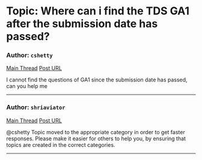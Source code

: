 # Topic: Where can i find the TDS GA1 after the submission date has passed?

### Author: `cshetty`
[Main Thread](https://discourse.onlinedegree.iitm.ac.in/t/where-can-i-find-the-tds-ga1-after-the-submission-date-has-passed/165416)
[Post URL](https://discourse.onlinedegree.iitm.ac.in/t/where-can-i-find-the-tds-ga1-after-the-submission-date-has-passed/165416/1)

[post_number]: 1
I cannot find the questions of GA1 since the submission date has passed, can you help me

---

### Author: `shriaviator`
[Main Thread](https://discourse.onlinedegree.iitm.ac.in/t/where-can-i-find-the-tds-ga1-after-the-submission-date-has-passed/165416)
[Post URL](https://discourse.onlinedegree.iitm.ac.in/t/where-can-i-find-the-tds-ga1-after-the-submission-date-has-passed/165416/3)

[post_number]: 3
@cshetty
Topic moved to the appropriate category in order to get faster responses.
Please make it easier for others to help you, by ensuring that topics are created in the correct categories.

---
